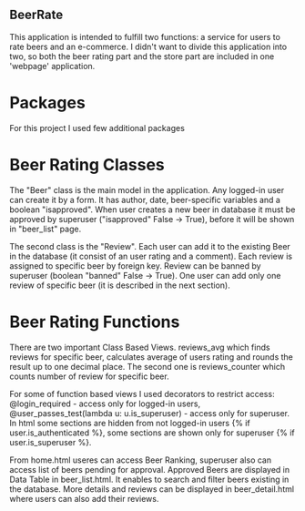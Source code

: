## BeerRate

This application is intended to fulfill two functions: a service for users to rate beers and an e-commerce.
I didn't want to divide this application into two, so both the beer rating part and the store part are included in one 'webpage' application.

# Packages

For this project I used few additional packages

# Beer Rating Classes

The "Beer" class is the main model in the application. Any logged-in user can create it by a form. It has author, date, beer-specific variables and a boolean "isapproved".
When user creates a new beer in database it must be approved by superuser ("isapproved" False -> True), before it will be shown in "beer_list" page.

The second class is the "Review". Each user can add it to the existing Beer in the database (it consist of an user rating and a comment). Each review is assigned to specific beer by foreign key. Review can be banned by superuser (boolean "banned" False -> True).
One user can add only one review of specific beer (it is described in the next section). 

# Beer Rating Functions

There are two important Class Based Views. reviews_avg which finds reviews for specific beer, calculates average of users rating and rounds the result up to one decimal place. The second one is reviews_counter which counts number of review for specific beer. 

For some of function based views I used decorators to restrict access: @login_required - access only for logged-in users, @user_passes_test(lambda u: u.is_superuser) - access only for superuser. 
In html some sections are hidden from not logged-in users {% if user.is_authenticated %}, some sections are shown only for superuser {% if user.is_superuser %}.

From home.html useres can access Beer Ranking, superuser also can access list of beers pending for approval.
Approved Beers are displayed in Data Table in beer_list.html. It enables to search and filter beers existing in the database. More details and reviews can be displayed in beer_detail.html where users can also add their reviews.




